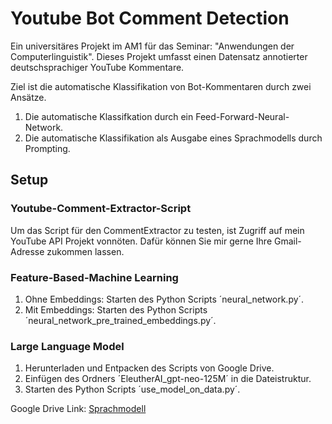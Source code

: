 # Youtube Bot Comment Detection

Ein universitäres Projekt im AM1 für das Seminar: "Anwendungen der Computerlinguistik". Dieses Projekt umfasst einen Datensatz annotierter deutschsprachiger YouTube Kommentare.

Ziel ist die automatische Klassifikation von Bot-Kommentaren durch zwei Ansätze.

1. Die automatische Klassifkation durch ein Feed-Forward-Neural-Network.
2. Die automatische Klassifikation als Ausgabe eines Sprachmodells durch Prompting.

## Setup

### Youtube-Comment-Extractor-Script
Um das Script für den CommentExtractor zu testen, ist Zugriff auf mein YouTube API Projekt vonnöten. Dafür können Sie mir gerne Ihre Gmail-Adresse zukommen lassen.

### Feature-Based-Machine Learning
1. Ohne Embeddings: Starten des Python Scripts ´neural_network.py´.
2. Mit Embeddings: Starten des Python Scripts ´neural_network_pre_trained_embeddings.py´.

### Large Language Model
1. Herunterladen und Entpacken des Scripts von Google Drive.
2. Einfügen des Ordners ´EleutherAI_gpt-neo-125M´ in die Dateistruktur.
3. Starten des Python Scripts ´use_model_on_data.py´.

Google Drive Link: [Sprachmodell](https://drive.google.com/drive/folders/1DhLnXPGenlY8Z28JD5GL4cf6kkfzPNDr?usp=drive_link)
